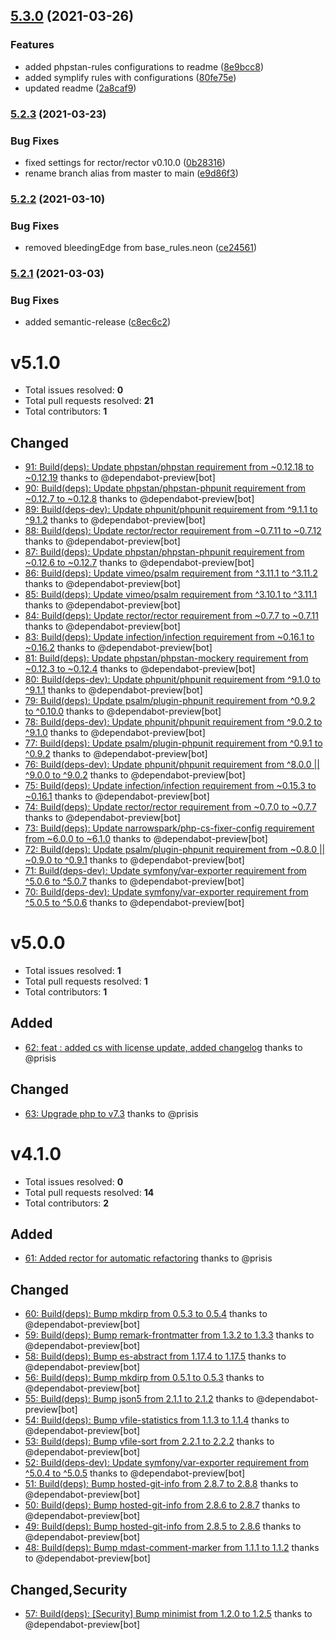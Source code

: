## [5.3.0](https://github.com/narrowspark/coding-standard/compare/v5.2.3...v5.3.0) (2021-03-26)


### Features

* added phpstan-rules configurations to readme ([8e9bcc8](https://github.com/narrowspark/coding-standard/commit/8e9bcc842234b3dd6699921fa9e13b2873a46cd1))
* added symplify rules with configurations ([80fe75e](https://github.com/narrowspark/coding-standard/commit/80fe75e90a075a00c9484a010b4013e2d34b8412))
* updated readme ([2a8caf9](https://github.com/narrowspark/coding-standard/commit/2a8caf9d18eda306cc36f94e290e03b8c20f6d04))

### [5.2.3](https://github.com/narrowspark/coding-standard/compare/v5.2.2...v5.2.3) (2021-03-23)


### Bug Fixes

* fixed settings for rector/rector v0.10.0 ([0b28316](https://github.com/narrowspark/coding-standard/commit/0b28316ec175c4dc9beaa1b20ba5d5cb4ec0877e))
* rename branch alias from master to main ([e9d86f3](https://github.com/narrowspark/coding-standard/commit/e9d86f3b64475a72eafd8398ae9176ec44a3148b))

### [5.2.2](https://github.com/narrowspark/coding-standard/compare/v5.2.1...v5.2.2) (2021-03-10)


### Bug Fixes

* removed bleedingEdge from base_rules.neon ([ce24561](https://github.com/narrowspark/coding-standard/commit/ce24561f98606cbcc5976cb7e96ccec37a09803f))

### [5.2.1](https://github.com/narrowspark/coding-standard/compare/v5.2.0...v5.2.1) (2021-03-03)


### Bug Fixes

* added semantic-release ([c8ec6c2](https://github.com/narrowspark/coding-standard/commit/c8ec6c2a52cee08f9713741a7d42e0ce28c92e1a))

v5.1.0
======

- Total issues resolved: **0**
- Total pull requests resolved: **21**
- Total contributors: **1**

Changed
-------

 - [91: Build(deps): Update phpstan/phpstan requirement from ~0.12.18 to ~0.12.19](https://github.com/narrowspark/coding-standard/pull/91) thanks to @dependabot-preview[bot]
 - [90: Build(deps): Update phpstan/phpstan-phpunit requirement from ~0.12.7 to ~0.12.8](https://github.com/narrowspark/coding-standard/pull/90) thanks to @dependabot-preview[bot]
 - [89: Build(deps-dev): Update phpunit/phpunit requirement from ^9.1.1 to ^9.1.2](https://github.com/narrowspark/coding-standard/pull/89) thanks to @dependabot-preview[bot]
 - [88: Build(deps): Update rector/rector requirement from ~0.7.11 to ~0.7.12](https://github.com/narrowspark/coding-standard/pull/88) thanks to @dependabot-preview[bot]
 - [87: Build(deps): Update phpstan/phpstan-phpunit requirement from ~0.12.6 to ~0.12.7](https://github.com/narrowspark/coding-standard/pull/87) thanks to @dependabot-preview[bot]
 - [86: Build(deps): Update vimeo/psalm requirement from ^3.11.1 to ^3.11.2](https://github.com/narrowspark/coding-standard/pull/86) thanks to @dependabot-preview[bot]
 - [85: Build(deps): Update vimeo/psalm requirement from ^3.10.1 to ^3.11.1](https://github.com/narrowspark/coding-standard/pull/85) thanks to @dependabot-preview[bot]
 - [84: Build(deps): Update rector/rector requirement from ~0.7.7 to ~0.7.11](https://github.com/narrowspark/coding-standard/pull/84) thanks to @dependabot-preview[bot]
 - [83: Build(deps): Update infection/infection requirement from ~0.16.1 to ~0.16.2](https://github.com/narrowspark/coding-standard/pull/83) thanks to @dependabot-preview[bot]
 - [81: Build(deps): Update phpstan/phpstan-mockery requirement from ~0.12.3 to ~0.12.4](https://github.com/narrowspark/coding-standard/pull/81) thanks to @dependabot-preview[bot]
 - [80: Build(deps-dev): Update phpunit/phpunit requirement from ^9.1.0 to ^9.1.1](https://github.com/narrowspark/coding-standard/pull/80) thanks to @dependabot-preview[bot]
 - [79: Build(deps): Update psalm/plugin-phpunit requirement from ^0.9.2 to ^0.10.0](https://github.com/narrowspark/coding-standard/pull/79) thanks to @dependabot-preview[bot]
 - [78: Build(deps-dev): Update phpunit/phpunit requirement from ^9.0.2 to ^9.1.0](https://github.com/narrowspark/coding-standard/pull/78) thanks to @dependabot-preview[bot]
 - [77: Build(deps): Update psalm/plugin-phpunit requirement from ^0.9.1 to ^0.9.2](https://github.com/narrowspark/coding-standard/pull/77) thanks to @dependabot-preview[bot]
 - [76: Build(deps-dev): Update phpunit/phpunit requirement from ^8.0.0 || ^9.0.0 to ^9.0.2](https://github.com/narrowspark/coding-standard/pull/76) thanks to @dependabot-preview[bot]
 - [75: Build(deps): Update infection/infection requirement from ~0.15.3 to ~0.16.1](https://github.com/narrowspark/coding-standard/pull/75) thanks to @dependabot-preview[bot]
 - [74: Build(deps): Update rector/rector requirement from ~0.7.0 to ~0.7.7](https://github.com/narrowspark/coding-standard/pull/74) thanks to @dependabot-preview[bot]
 - [73: Build(deps): Update narrowspark/php-cs-fixer-config requirement from ~6.0.0 to ~6.1.0](https://github.com/narrowspark/coding-standard/pull/73) thanks to @dependabot-preview[bot]
 - [72: Build(deps): Update psalm/plugin-phpunit requirement from ~0.8.0 || ~0.9.0 to ^0.9.1](https://github.com/narrowspark/coding-standard/pull/72) thanks to @dependabot-preview[bot]
 - [71: Build(deps-dev): Update symfony/var-exporter requirement from ^5.0.6 to ^5.0.7](https://github.com/narrowspark/coding-standard/pull/71) thanks to @dependabot-preview[bot]
 - [70: Build(deps-dev): Update symfony/var-exporter requirement from ^5.0.5 to ^5.0.6](https://github.com/narrowspark/coding-standard/pull/70) thanks to @dependabot-preview[bot]

v5.0.0
======

- Total issues resolved: **1**
- Total pull requests resolved: **1**
- Total contributors: **1**

Added
-----

 - [62: feat : added cs with license update, added changelog](https://github.com/narrowspark/coding-standard/pull/62) thanks to @prisis

Changed
-------

 - [63: Upgrade php to v7.3](https://github.com/narrowspark/coding-standard/issues/63) thanks to @prisis

v4.1.0
======

- Total issues resolved: **0**
- Total pull requests resolved: **14**
- Total contributors: **2**

Added
-----

 - [61: Added rector for automatic refactoring](https://github.com/narrowspark/coding-standard/pull/61) thanks to @prisis

Changed
-------

 - [60: Build(deps): Bump mkdirp from 0.5.3 to 0.5.4](https://github.com/narrowspark/coding-standard/pull/60) thanks to @dependabot-preview[bot]
 - [59: Build(deps): Bump remark-frontmatter from 1.3.2 to 1.3.3](https://github.com/narrowspark/coding-standard/pull/59) thanks to @dependabot-preview[bot]
 - [58: Build(deps): Bump es-abstract from 1.17.4 to 1.17.5](https://github.com/narrowspark/coding-standard/pull/58) thanks to @dependabot-preview[bot]
 - [56: Build(deps): Bump mkdirp from 0.5.1 to 0.5.3](https://github.com/narrowspark/coding-standard/pull/56) thanks to @dependabot-preview[bot]
 - [55: Build(deps): Bump json5 from 2.1.1 to 2.1.2](https://github.com/narrowspark/coding-standard/pull/55) thanks to @dependabot-preview[bot]
 - [54: Build(deps): Bump vfile-statistics from 1.1.3 to 1.1.4](https://github.com/narrowspark/coding-standard/pull/54) thanks to @dependabot-preview[bot]
 - [53: Build(deps): Bump vfile-sort from 2.2.1 to 2.2.2](https://github.com/narrowspark/coding-standard/pull/53) thanks to @dependabot-preview[bot]
 - [52: Build(deps-dev): Update symfony/var-exporter requirement from ^5.0.4 to ^5.0.5](https://github.com/narrowspark/coding-standard/pull/52) thanks to @dependabot-preview[bot]
 - [51: Build(deps): Bump hosted-git-info from 2.8.7 to 2.8.8](https://github.com/narrowspark/coding-standard/pull/51) thanks to @dependabot-preview[bot]
 - [50: Build(deps): Bump hosted-git-info from 2.8.6 to 2.8.7](https://github.com/narrowspark/coding-standard/pull/50) thanks to @dependabot-preview[bot]
 - [49: Build(deps): Bump hosted-git-info from 2.8.5 to 2.8.6](https://github.com/narrowspark/coding-standard/pull/49) thanks to @dependabot-preview[bot]
 - [48: Build(deps): Bump mdast-comment-marker from 1.1.1 to 1.1.2](https://github.com/narrowspark/coding-standard/pull/48) thanks to @dependabot-preview[bot]

Changed,Security
----------------

 - [57: Build(deps): &#91;Security&#93; Bump minimist from 1.2.0 to 1.2.5](https://github.com/narrowspark/coding-standard/pull/57) thanks to @dependabot-preview[bot]
